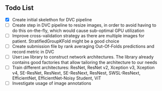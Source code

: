 ## Todo List

- [x] Create initial skelethon for DVC pipeline
- [ ] Create step in DVC pipeline to resize images, in order to avoid having to do this on-the-fly, which would cause sub-optimal GPU utilization
- [ ] Improve cross-validation strategy as there are multiple images for patient. StratifiedGroupKFold might be a good choice
- [ ] Create submission file by rank averaging Out-Of-Folds predictions and record metric in DVC 
- [ ] Use`timm` library to construct network architectures. The library already contains good factories that allow tailoring the architecture to our needs
- [ ] Train different architectures: ResNet, ResNet v2, Xception v3, Xception v4, SE-ResNet, ResNext, SE-ResNext, ResNest, SWSL-ResNext, EfficientNet, EfficientNet-Noisy Student, ViT
- [ ] Investigate usage of image annotations

